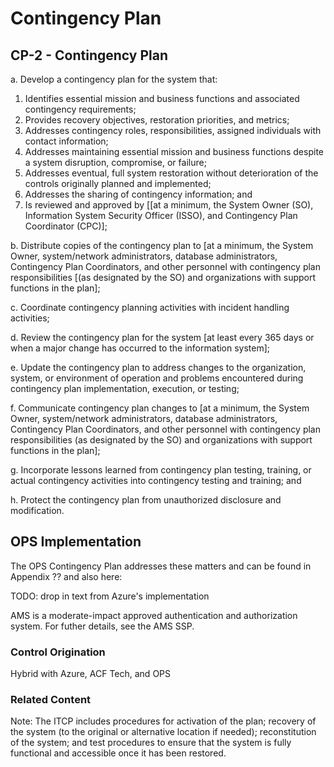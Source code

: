 # Contingency Plan
## CP-2 - Contingency Plan

a. Develop a contingency plan for the system that:<br />
1. Identifies essential mission and business functions and associated contingency requirements;<br />
2. Provides recovery objectives, restoration priorities, and metrics;<br />
3. Addresses contingency roles, responsibilities, assigned individuals with contact information;<br />
4. Addresses maintaining essential mission and business functions despite a system disruption, compromise, or failure; <br />
5. Addresses eventual, full system restoration without deterioration of the controls originally planned and implemented;<br />
6. Addresses the sharing of contingency information; and<br />
7. Is reviewed and approved by [[at a minimum, the System Owner (SO), Information System Security Officer (ISSO), and Contingency Plan Coordinator (CPC)];

b. Distribute copies of the contingency plan to [at a minimum, the System Owner, system/network administrators, database administrators, Contingency Plan Coordinators, and other personnel with contingency plan responsibilities [(as designated by the SO) and organizations with support functions in the plan];

c. Coordinate contingency planning activities with incident handling activities;

d. Review the contingency plan for the system [at least every 365 days or when a major change has occurred to the information system];

e. Update the contingency plan to address changes to the organization, system, or environment of operation and problems encountered during contingency plan implementation, execution, or testing;

f. Communicate contingency plan changes to [at a minimum, the System Owner, system/network administrators, database administrators, Contingency Plan Coordinators, and other personnel with contingency plan responsibilities (as designated by the SO) and organizations with support functions in the plan];

g. Incorporate lessons learned from contingency plan testing, training, or actual contingency activities into contingency testing and training; and

h. Protect the contingency plan from unauthorized disclosure and modification.

## OPS Implementation

The OPS Contingency Plan addresses these matters and can be found in Appendix ?? and also here:

TODO: drop in text from Azure's implementation

AMS is a moderate-impact approved authentication and authorization system. For futher details, see the AMS SSP.

### Control Origination

Hybrid with Azure, ACF Tech, and OPS

### Related Content

Note: The ITCP includes procedures for activation of the plan; recovery of the system (to the original or alternative location if needed); reconstitution of the system; and test procedures to ensure that the system is fully functional and accessible once it has been restored.

